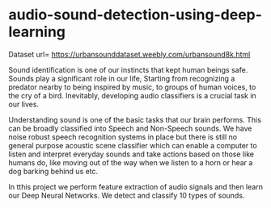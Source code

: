 # audio-sound-detection-using-deep-learning

Dataset url= https://urbansounddataset.weebly.com/urbansound8k.html

Sound identification is one of our instincts that kept human beings safe. Sounds play a significant role in our life, Starting from recognizing a predator nearby to being inspired by music, to groups of human voices, to the cry of a bird. Inevitably, developing audio classifiers is a crucial task in our lives.

Understanding sound is one of the basic tasks that our brain performs. This can be broadly classified into Speech and Non-Speech sounds. We have noise robust speech recognition systems in place but there is still no general purpose acoustic scene classifier which can enable a computer to listen and interpret everyday sounds and take actions based on those like humans do, like moving out of the way when we listen to a horn or hear a dog barking behind us etc.

In tthis project we perform feature extraction of audio signals and then learn our Deep Neural Networks. We detect  and classify 10 types of sounds.
